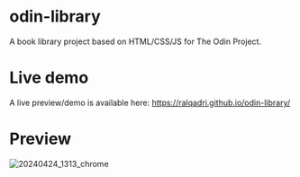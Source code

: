 # odin-library
A book library project based on HTML/CSS/JS for The Odin Project.

# Live demo
A live preview/demo is available here: https://ralqadri.github.io/odin-library/

# Preview
![20240424_1313_chrome](https://github.com/ralqadri/odin-library/assets/57430190/ee6ae8b6-cd3b-4156-a42e-d27409ecb8a8)
